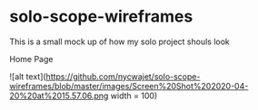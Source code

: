 # solo-scope-wireframes

This is a small mock up of how  my solo project shouls look

Home Page

![alt text](https://github.com/nycwajet/solo-scope-wireframes/blob/master/images/Screen%20Shot%202020-04-20%20at%2015.57.06.png width = 100)
